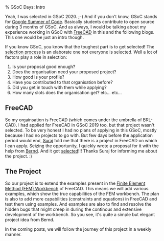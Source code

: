 % GSoC Days: Intro

Yeah, I was selected in GSoC 2020. ;-)
And if you don't know, GSoC stands for [Google Summer of Code](https://summerofcode.withgoogle.com). Basically students contribute to open source during 3 months of GSoC. And as always, I would be talking about my experience working in GSoC with [FreeCAD](https://freecadweb.org/) in this and the following blogs. This one would be just an intro though.

If you know GSoC, you know that the toughest part is to get selected! The [selection process](https://google.github.io/gsocguides/student/making-first-contact#) is an elaborate one not everyone is selected. Well a lot of factors play a role in selection:

1. Is your proposal good enough?
1. Does the organisation need your proposed project?
1. How good is your profile?
1. Have you contributed to that organisation before?
1. Did you get in touch with them while applying?
1. How many slots does the organisation get? etc... etc...

## FreeCAD

So my orgainsation is FreeCAD (which comes under the umbrella of BRL-CAD). I had applied for FreeCAD in GSoC 2019 too, but that project wasn't selected.
To be very honest I had no plans of applying in this GSoC, mostly because I had no projects to go with. But few days before the application period would end, [Suraj](https://github.com/SurajDadral) told me that there is a project in FreeCAD on which I can apply. Seizing the opportunity, I quickly wrote a proposal for it with the help from [Bernd](https://github.com/berndhahnebach). And it got [selected](https://summerofcode.withgoogle.com/projects/#6143233156972544)!!! Thanks Suraj for informing me about the project. :)

## The Project

So our project is to extend the examples present in the [Finite Element Method (FEM) Workbench](https://wiki.freecadweb.org/FEM_Module) of FreeCAD. This means we will add various examples, which show the true capabilities of the FEM workbench. The plan is also to add more capabilities (constraints and equations) in FreeCAD and test them using examples. And examples are also to find and resolve the hidden bugs that might creep in during the continous and extensive development of the workbench. So you see, it's quite a simple but elegant project idea from Bernd.

In the coming posts, we will follow the journey of this project in a weekly manner.
